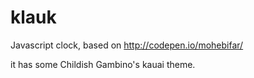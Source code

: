 # klauk
Javascript clock, based on http://codepen.io/mohebifar/

it has some Childish Gambino's kauai theme.
